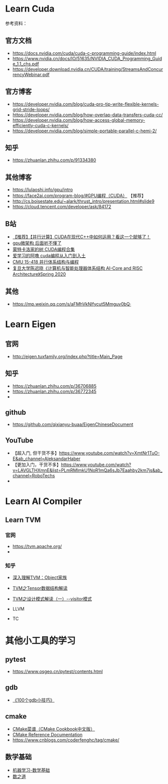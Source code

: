 # Learn Cuda

参考资料：
## 官方文档

+ https://docs.nvidia.com/cuda/cuda-c-programming-guide/index.html
+ https://www.nvidia.cn/docs/IO/51635/NVIDIA_CUDA_Programming_Guide_1.1_chs.pdf
+ https://developer.download.nvidia.cn/CUDA/training/StreamsAndConcurrencyWebinar.pdf

## 官方博客

+ https://developer.nvidia.com/blog/cuda-pro-tip-write-flexible-kernels-grid-stride-loops/
+ https://developer.nvidia.com/blog/how-overlap-data-transfers-cuda-cc/
+ https://developer.nvidia.com/blog/how-access-global-memory-efficiently-cuda-c-kernels/
+ https://developer.nvidia.com/blog/simple-portable-parallel-c-hemi-2/

## 知乎
+ https://zhuanlan.zhihu.com/p/91334380

## 其他博客
+ https://lulaoshi.info/gpu/intro
+ https://face2ai.com/program-blog/#GPU编程（CUDA）             【推荐】
+ http://cs.boisestate.edu/~alark/thrust_intro/presentation.html#slide9
+ https://cloud.tencent.com/developer/ask/84172

## B站

+ [【推荐】【并行计算】CUDA在现代C++中如何运用？看这一个就够了！](https://www.bilibili.com/video/BV16b4y1E74f)
+ [gpu微架构 后面听不懂了](https://www.bilibili.com/video/BV1XR4y1x7rJ)
+ [蒙特卡洛家的树 CUDA编程合集](https://space.bilibili.com/37270391/channel/seriesdetail?sid=1454805)
+ [爱学习的阿噜 cuda编程从入门到入土](https://space.bilibili.com/1219049799/channel/collectiondetail?sid=51545)
+ [CMU 15-418 并行体系结构与编程](https://www.bilibili.com/video/av48153629/)
+ [复旦大学陈迟晓《计算机与智能处理器体系结构 AI-Core and RISC Architecture》Spring 2020](https://www.bilibili.com/video/BV1ff4y1X7kP)


## 其他

+ https://mp.weixin.qq.com/s/aFMhVkNIfycut5Mmguv0bQ·


# Learn Eigen

## 官网
+ http://eigen.tuxfamily.org/index.php?title=Main_Page

## 知乎

+ https://zhuanlan.zhihu.com/p/36706885
+ https://zhuanlan.zhihu.com/p/36772345
+ 

## github

+ https://github.com/qixianyu-buaa/EigenChineseDocument

## YouTube

+ 【超入门, 但干货不多】https://www.youtube.com/watch?v=XmtNr1TuO-E&ab_channel=AleksandarHaber
+ 【更加入门，干货不多】https://www.youtube.com/watch?v=LAVGLTHXmnE&list=PLmRMlmkU1NoR1mQa6sJb7Eaahby2km7js&ab_channel=RoboTechs
+ 


# Learn AI Compiler

## Learn TVM
### 官网
+ https://tvm.apache.org/
+ 
### 知乎
+ [深入理解TVM：Object家族](https://zhuanlan.zhihu.com/p/362281073)
+ [TVM之Tensor数据结构解读](https://zhuanlan.zhihu.com/p/341257418)
+ [TVM之设计模式解读（一）--visitor模式](https://zhuanlan.zhihu.com/p/341334406)

+ LLVM
+ TC

# 其他小工具的学习

## pytest
+ https://www.osgeo.cn/pytest/contents.html


## gdb
+ [《100个gdb小技巧》](https://wizardforcel.gitbooks.io/100-gdb-tips/content/)

## cmake
+ [CMake菜谱（CMake Cookbook中文版）](https://www.bookstack.cn/read/CMake-Cookbook/README.md)
+ [CMake Reference Documentation](https://cmake.org/cmake/help/latest/)
+ https://www.cnblogs.com/coderfenghc/tag/cmake/


## 数学基础
+ [机器学习-数学基础](https://www.bilibili.com/video/BV1Sq4y1y7og)
+ [数之道](https://www.bilibili.com/video/BV1tf4y1C7B3)


